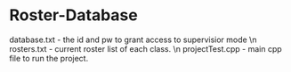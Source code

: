 # Roster-Database
database.txt - the id and pw to grant access to supervisior mode
\n
rosters.txt - current roster list of each class.
\n
projectTest.cpp - main cpp file to run the project.
